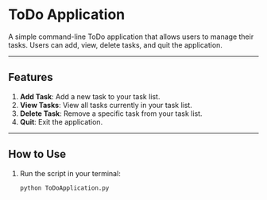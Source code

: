 # ToDo Application

A simple command-line ToDo application that allows users to manage their tasks. Users can add, view, delete tasks, and quit the application.

---

## Features

1. **Add Task**: Add a new task to your task list.
2. **View Tasks**: View all tasks currently in your task list.
3. **Delete Task**: Remove a specific task from your task list.
4. **Quit**: Exit the application.

---

## How to Use

1. Run the script in your terminal:
   ```bash
   python ToDoApplication.py
